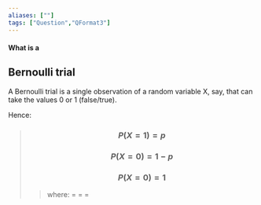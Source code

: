 ```yaml
---
aliases: [""]
tags: ["Question","QFormat3"]
---
```


#### What is a
## Bernoulli trial
A Bernoulli trial is a single observation of a random variable X, say, that can take the values 0 or 1 (false/true).

Hence:
> ### $$ P(X=1) = p  $$
> ### $$ P(X=0) = 1-p  $$
> ### $$ P(X=0) = 1  $$ 
>> where:
>> $=$ 
>> $=$
>> $=$